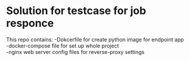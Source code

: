 # Solution for testcase for job responce
This repo contains:
-Dokcerfile for create python image for endpoint app <br>
-docker-compose file for set up whole project <br>
-nginx web server config files for reverse-proxy settings
